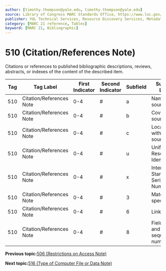 ```yaml
---
author: [timothy.thompson@yale.edu, timothy.thompson@yale.edu]
source: Library of Congress MARC Standards Office, https://www.loc.gov/marc/bibliographic/bd510.html
publisher: YUL Technical Services, Resource Discovery Services, Metadata Services Unit
category: [MARC 21 reference, Tables]
keyword: [MARC 21, Bibliographic]
---
```


# 510 \(Citation/References Note\)

Citations or references to published bibliographic descriptions, reviews, abstracts, or indexes of the content of the described item.

|Tag|Tag Label|First Indicator|Second Indicator|Subfield|Subfield Label|Repeatable|
|---|---------|---------------|----------------|--------|--------------|----------|
|510|Citation/References Note|0-4|\#|a|Name of source|F|
|510|Citation/References Note|0-4|\#|b|Coverage of source|F|
|510|Citation/References Note|0-4|\#|c|Location within source|F|
|510|Citation/References Note|0-4|\#|u|Uniform Resource Identifier|F|
|510|Citation/References Note|0-4|\#|x|International Standard Serial Number|F|
|510|Citation/References Note|0-4|\#|3|Materials specified|F|
|510|Citation/References Note|0-4|\#|6|Linkage|F|
|510|Citation/References Note|0-4|\#|8|Field link and sequence number|F|

**Previous topic:**[506 \(Restrictions on Access Note\)](../tables/506_bib_table.md)

**Next topic:**[516 \(Type of Computer File or Data Note\)](../tables/516_bib_table.md)

